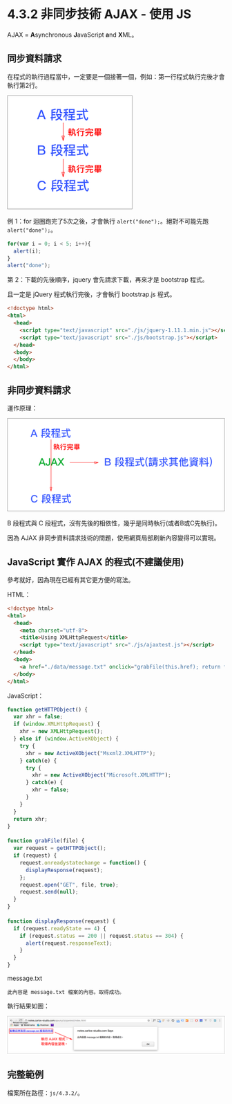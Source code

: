 # 4.3.2 非同步技術 AJAX - 使用 JS

AJAX = **A**synchronous **J**avaScript **a**nd **X**ML。

## 同步資料請求

在程式的執行過程當中，一定要是一個接著一個，例如：第一行程式執行完後才會執行第2行。

![](/assets/同步與ajax非同步_1.png)

例 1：for 迴圈跑完了5次之後，才會執行 `alert("done");`。絕對不可能先跑 `alert("done");`。

```js
for(var i = 0; i < 5; i++){
  alert(i);
}
alert("done");
```

第 2：下載的先後順序，jquery 會先請求下載，再來才是 bootstrap 程式。

且一定是 jQuery 程式執行完後，才會執行 bootstrap.js 程式。

```html
<!doctype html>
<html>
  <head>
    <script type="text/javascript" src="./js/jquery-1.11.1.min.js"></script>
    <script type="text/javascript" src="./js/bootstrap.js"></script>
  </head>
  <body>
  </body>
</html>
```

## 非同步資料請求

運作原理：

![](/assets/ajax_1.png)

B 段程式與 C 段程式，沒有先後的相依性，幾乎是同時執行\(或者B或C先執行\)。

因為 AJAX 非同步資料請求技術的問題，使用網頁局部刷新內容變得可以實現。

## JavaScript 實作 AJAX 的程式\(不建議使用\)

參考就好，因為現在已經有其它更方便的寫法。

HTML：

```html
<!doctype html>
<html>
  <head>
    <meta charset="utf-8">
    <title>Using XMLHttpRequest</title>
    <script type="text/javascript" src="./js/ajaxtest.js"></script>
  </head>
  <body>
    <a href="./data/message.txt" onclick="grabFile(this.href); return false;">點擊這裡取得 message.txt 檔案的內容</a>
  </body>
</html>
```

JavaScript：

```js
function getHTTPObject() {
  var xhr = false;
  if (window.XMLHttpRequest) {
    xhr = new XMLHttpRequest();
  } else if (window.ActiveXObject) {
    try {
      xhr = new ActiveXObject("Msxml2.XMLHTTP");
    } catch(e) {
      try {
        xhr = new ActiveXObject("Microsoft.XMLHTTP");
      } catch(e) {
        xhr = false;
      }
    }
  }
  return xhr;
}

function grabFile(file) {
  var request = getHTTPObject();
  if (request) {
    request.onreadystatechange = function() {
      displayResponse(request);
    };
    request.open("GET", file, true);
    request.send(null);
  }
}

function displayResponse(request) {
  if (request.readyState == 4) {
    if (request.status == 200 || request.status == 304) {
      alert(request.responseText);
    }
  }
}
```

message.txt

```
此內容是 message.txt 檔案的內容。取得成功。
```

執行結果如圖：

![](/assets/ajax_ex1.png)

## 完整範例

檔案所在路徑：`js/4.3.2/`。



